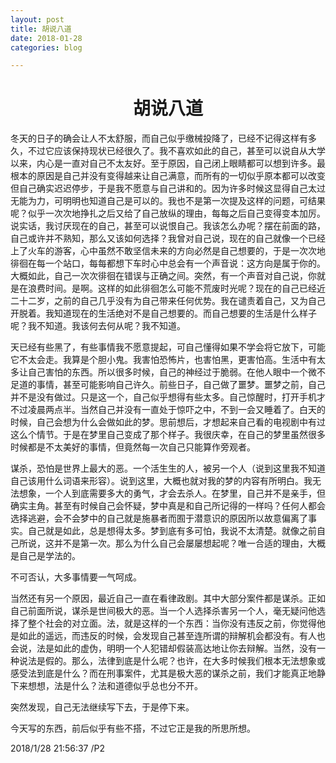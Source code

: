 ```yaml
---
layout: post
title: 胡说八道
date: 2018-01-28
categories: blog

---
```


# <center>胡说八道 #

冬天的日子的确会让人不太舒服，而自己似乎缴械投降了，已经不记得这样有多久，不过它应该保持现状已经很久了。我不喜欢如此的自己，甚至可以说自从大学以来，内心是一直对自己不太友好。至于原因，自己闭上眼睛都可以想到许多。最根本的原因是自己并没有变得越来让自己满意，而所有的一切似乎原本都可以改变但自己确实迟迟停步，于是我不愿意与自己讲和的。因为许多时候这显得自己太过无能为力，可明明也知道自己是可以的。我也不是第一次提及这样的问题，可结果呢？似乎一次次地挣扎之后又给了自己放纵的理由，每每之后自己变得变本加厉。说实话，我讨厌现在的自己，甚至可以说恨自己。我该怎么办呢？摆在前面的路，自己或许并不熟知，那么又该如何选择？我曾对自己说，现在的自己就像一个已经上了火车的游客，心中虽然不敢坚信未来的方向必然是自己想要的，于是一次次地徘徊在每一个站口，每每都想下车时心中总会有一个声音说：这方向是属于你的。大概如此，自己一次次徘徊在错误与正确之间。突然，有一个声音对自己说，你就是在浪费时间。是啊。这样的如此徘徊怎么可能不荒废时光呢？现在的自己已经近二十二岁，之前的自己几乎没有为自己带来任何优势。我在谴责着自己，又为自己开脱着。我知道现在的生活绝对不是自己想要的。而自己想要的生活是什么样子呢？我不知道。我该何去何从呢？我不知道。

天已经有些黑了，有些事情我不愿意提起，可自己懂得如果不学会将它放下，可能它不太会走。我算是个胆小鬼。我害怕恐怖片，也害怕黑，更害怕高。生活中有太多让自己害怕的东西。所以很多时候，自己的神经过于脆弱。在他人眼中一个微不足道的事情，甚至可能影响自己许久。前些日子，自己做了噩梦。噩梦之前，自己并不是没有做过。只是这一个，自己似乎想得有些太多。自己惊醒时，打开手机才不过凌晨两点半。当然自己并没有一直处于惊吓之中，不到一会又睡着了。白天的时候，自己会想为什么会做如此的梦。思前想后，才想起来自己看的电视剧中有过这么个情节。于是在梦里自己变成了那个样子。我很庆幸，在自己的梦里虽然很多时候都是不太美好的事情，但竟然每一次自己只能算作旁观者。

谋杀，恐怕是世界上最大的恶。一个活生生的人，被另一个人（说到这里我不知道自己该用什么词语来形容）。说到这里，大概也就对我的梦的内容有所明白。我无法想象，一个人到底需要多大的勇气，才会去杀人。在梦里，自己并不是亲手，但确实主角。甚至有时候自己会怀疑，梦中真是和自己所记得的一样吗？任何人都会选择逃避，会不会梦中的自己就是施暴者而囿于潜意识的原因所以故意偏离了事实。自己就是如此，总是想得太多。梦到底有多可怕，我说不太清楚。就像之前自己所说，这并不是第一次。那么为什么自己会屡屡想起呢？唯一合适的理由，大概是自己是学法的。

不可否认，大多事情要一气呵成。

当然还有另一个原因，最近自己一直在看律政剧。其中大部分案件都是谋杀。正如自己前面所说，谋杀是世间极大的恶。当一个人选择杀害另一个人，毫无疑问他选择了整个社会的对立面。法，就是这样的一个东西：当你没有违反之前，你觉得他是如此的遥远，而违反的时候，会发现自己甚至连所谓的辩解机会都没有。有人也会说，法是如此的虚伪，明明一个人犯错却假装高达地让你去辩解。当然，没有一种说法是假的。那么，法律到底是什么呢？也许，在大多时候我们根本无法想象或感受法到底是什么？而在刑事案件，尤其是极大恶的谋杀之前，我们才能真正地静下来想想，法是什么？法和道德似乎总也分不开。

突然发现，自己无法继续写下去，于是停下来。

今天写的东西，前后似乎有些不搭，不过它正是我的所思所想。

2018/1/28 21:56:37 /P2

